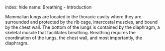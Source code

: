 index: hide
name: Breathing - Introduction

Mammalian lungs are located in the thoracic cavity where they are surrounded and protected by the rib cage, intercostal muscles, and bound by the chest wall. The bottom of the lungs is contained by the diaphragm, a skeletal muscle that facilitates breathing. Breathing requires the coordination of the lungs, the chest wall, and most importantly, the diaphragm.
